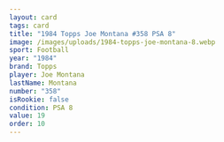 ```yaml
---
layout: card
tags: card
title: "1984 Topps Joe Montana #358 PSA 8"
image: /images/uploads/1984-topps-joe-montana-8.webp
sport: Football
year: "1984"
brand: Topps
player: Joe Montana
lastName: Montana
number: "358"
isRookie: false
condition: PSA 8
value: 19
order: 10
---
```

